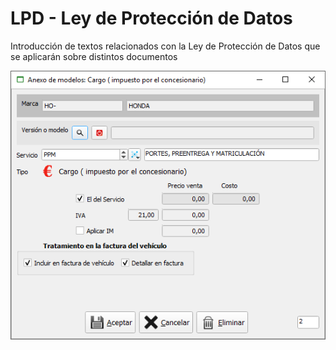 # LPD - Ley de Protección de Datos

Introducción de textos relacionados con la Ley de Protección de Datos que se aplicarán sobre distintos documentos

![](../../../.gitbook/assets/image%20%2820%29.png)

